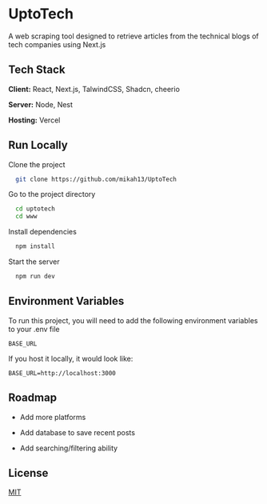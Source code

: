 
# UptoTech

A web scraping tool designed to retrieve articles from the technical blogs of tech companies using Next.js


## Tech Stack

**Client:** React, Next.js, TalwindCSS, Shadcn, cheerio

**Server:** Node, Nest

**Hosting:** Vercel




## Run Locally

Clone the project

```bash
  git clone https://github.com/mikah13/UptoTech
```

Go to the project directory

```bash
  cd uptotech
  cd www
```

Install dependencies

```bash
  npm install
```

Start the server

```bash
  npm run dev
```


## Environment Variables

To run this project, you will need to add the following environment variables to your .env file

`BASE_URL`


If you host it locally, it would look like:


```
BASE_URL=http://localhost:3000
```


## Roadmap

- Add more platforms

- Add database to save recent posts

- Add searching/filtering ability



## License

[MIT](https://choosealicense.com/licenses/mit/)

